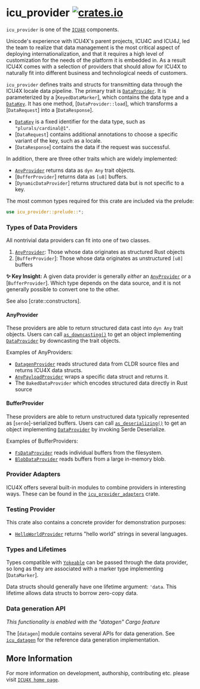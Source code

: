 # icu_provider [![crates.io](https://img.shields.io/crates/v/icu_provider)](https://crates.io/crates/icu_provider)

<!-- cargo-rdme start -->

`icu_provider` is one of the [`ICU4X`] components.

Unicode's experience with ICU4X's parent projects, ICU4C and ICU4J, led the team to realize
that data management is the most critical aspect of deploying internationalization, and that it requires
a high level of customization for the needs of the platform it is embedded in. As a result
ICU4X comes with a selection of providers that should allow for ICU4X to naturally fit into
different business and technological needs of customers.

`icu_provider` defines traits and structs for transmitting data through the ICU4X locale
data pipeline. The primary trait is [`DataProvider`]. It is parameterized by a
[`KeyedDataMarker`], which contains the data type and a [`DataKey`]. It has one method,
[`DataProvider::load`], which transforms a [`DataRequest`]
into a [`DataResponse`].

- [`DataKey`] is a fixed identifier for the data type, such as `"plurals/cardinal@1"`.
- [`DataRequest`] contains additional annotations to choose a specific variant of the key,
  such as a locale.
- [`DataResponse`] contains the data if the request was successful.

In addition, there are three other traits which are widely implemented:

- [`AnyProvider`] returns data as `dyn Any` trait objects.
- [`BufferProvider`] returns data as `[u8]` buffers.
- [`DynamicDataProvider`] returns structured data but is not specific to a key.

The most common types required for this crate are included via the prelude:

```rust
use icu_provider::prelude::*;
```

### Types of Data Providers

All nontrivial data providers can fit into one of two classes.

1. [`AnyProvider`]: Those whose data originates as structured Rust objects
2. [`BufferProvider`]: Those whose data originates as unstructured `[u8]` buffers

**✨ Key Insight:** A given data provider is generally *either* an [`AnyProvider`] *or* a
[`BufferProvider`]. Which type depends on the data source, and it is not generally possible
to convert one to the other.

See also [crate::constructors].

#### AnyProvider

These providers are able to return structured data cast into `dyn Any` trait objects. Users
can call [`as_downcasting()`] to get an object implementing [`DataProvider`] by downcasting
the trait objects.

Examples of AnyProviders:

- [`DatagenProvider`] reads structured data from CLDR source files and returns ICU4X data structs.
- [`AnyPayloadProvider`] wraps a specific data struct and returns it.
- The `BakedDataProvider` which encodes structured data directly in Rust source

#### BufferProvider

These providers are able to return unstructured data typically represented as
[`serde`]-serialized buffers. Users can call [`as_deserializing()`] to get an object
implementing [`DataProvider`] by invoking Serde Deserialize.

Examples of BufferProviders:

- [`FsDataProvider`] reads individual buffers from the filesystem.
- [`BlobDataProvider`] reads buffers from a large in-memory blob.

### Provider Adapters

ICU4X offers several built-in modules to combine providers in interesting ways.
These can be found in the [`icu_provider_adapters`] crate.

### Testing Provider

This crate also contains a concrete provider for demonstration purposes:

- [`HelloWorldProvider`] returns "hello world" strings in several languages.

### Types and Lifetimes

Types compatible with [`Yokeable`] can be passed through the data provider, so long as they are
associated with a marker type implementing [`DataMarker`].

Data structs should generally have one lifetime argument: `'data`. This lifetime allows data
structs to borrow zero-copy data.

### Data generation API

*This functionality is enabled with the "datagen" Cargo feature*

The [`datagen`] module contains several APIs for data generation. See [`icu_datagen`] for the reference
data generation implementation.

[`ICU4X`]: ../icu/index.html
[`DataProvider`]: data_provider::DataProvider
[`DataKey`]: key::DataKey
[`LanguageIdentifier`]: request::LanguageIdentifier
[`IterableDynamicDataProvider`]: datagen::IterableDynamicDataProvider
[`IterableDataProvider`]: datagen::IterableDataProvider
[`AnyPayloadProvider`]: ../icu_provider_adapters/any_payload/struct.AnyPayloadProvider.html
[`HelloWorldProvider`]: hello_world::HelloWorldProvider
[`AnyProvider`]: any::AnyProvider
[`Yokeable`]: yoke::Yokeable
[`impl_dynamic_data_provider!`]: impl_dynamic_data_provider
[`icu_provider_adapters`]: ../icu_provider_adapters/index.html
[`DatagenProvider`]: ../icu_datagen/struct.DatagenProvider.html
[`as_downcasting()`]: AsDowncastingAnyProvider::as_downcasting
[`as_deserializing()`]: AsDeserializingBufferProvider::as_deserializing
[`CldrJsonDataProvider`]: ../icu_datagen/cldr/struct.CldrJsonDataProvider.html
[`FsDataProvider`]: ../icu_provider_fs/struct.FsDataProvider.html
[`BlobDataProvider`]: ../icu_provider_blob/struct.BlobDataProvider.html
[`icu_datagen`]: ../icu_datagen/index.html

<!-- cargo-rdme end -->

## More Information

For more information on development, authorship, contributing etc. please visit [`ICU4X home page`](https://github.com/unicode-org/icu4x).
